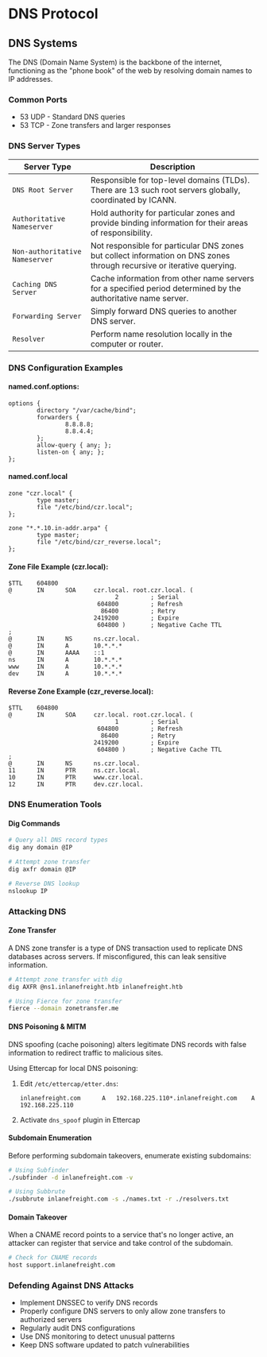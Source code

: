 # DNS Protocol

## DNS Systems

The DNS (Domain Name System) is the backbone of the internet, functioning as the "phone book" of the web by resolving domain names to IP addresses.

### Common Ports

* 53 UDP - Standard DNS queries
* 53 TCP - Zone transfers and larger responses

### DNS Server Types

| **Server Type**                | **Description**                                                                                                        |
| ------------------------------ | ---------------------------------------------------------------------------------------------------------------------- |
| `DNS Root Server`              | Responsible for top-level domains (TLDs). There are 13 such root servers globally, coordinated by ICANN.               |
| `Authoritative Nameserver`     | Hold authority for particular zones and provide binding information for their areas of responsibility.                 |
| `Non-authoritative Nameserver` | Not responsible for particular DNS zones but collect information on DNS zones through recursive or iterative querying. |
| `Caching DNS Server`           | Cache information from other name servers for a specified period determined by the authoritative name server.          |
| `Forwarding Server`            | Simply forward DNS queries to another DNS server.                                                                      |
| `Resolver`                     | Perform name resolution locally in the computer or router.                                                             |

### DNS Configuration Examples

#### named.conf.options:

```
options {
        directory "/var/cache/bind";
        forwarders {
                8.8.8.8;
                8.8.4.4;
        };
        allow-query { any; };
        listen-on { any; };
};
```

#### named.conf.local

```
zone "czr.local" {
        type master;
        file "/etc/bind/czr.local";
};

zone "*.*.10.in-addr.arpa" {
        type master;
        file "/etc/bind/czr_reverse.local";
};
```

#### Zone File Example (czr.local):

```
$TTL    604800
@       IN      SOA     czr.local. root.czr.local. (
                              2         ; Serial
                         604800         ; Refresh
                          86400         ; Retry
                        2419200         ; Expire
                         604800 )       ; Negative Cache TTL
;
@       IN      NS      ns.czr.local.
@       IN      A       10.*.*.*
@       IN      AAAA    ::1
ns      IN      A       10.*.*.*
www     IN      A       10.*.*.*
dev     IN      A       10.*.*.*
```

#### Reverse Zone Example (czr\_reverse.local):

```
$TTL    604800
@       IN      SOA     czr.local. root.czr.local. (
                              1         ; Serial
                         604800         ; Refresh
                          86400         ; Retry
                        2419200         ; Expire
                         604800 )       ; Negative Cache TTL
;
@       IN      NS      ns.czr.local.
11      IN      PTR     ns.czr.local.
10      IN      PTR     www.czr.local.
12      IN      PTR     dev.czr.local.
```

### DNS Enumeration Tools

#### Dig Commands

```bash
# Query all DNS record types
dig any domain @IP

# Attempt zone transfer
dig axfr domain @IP

# Reverse DNS lookup
nslookup IP
```

### Attacking DNS

#### Zone Transfer

A DNS zone transfer is a type of DNS transaction used to replicate DNS databases across servers. If misconfigured, this can leak sensitive information.

```bash
# Attempt zone transfer with dig
dig AXFR @ns1.inlanefreight.htb inlanefreight.htb

# Using Fierce for zone transfer
fierce --domain zonetransfer.me
```

#### DNS Poisoning & MITM

DNS spoofing (cache poisoning) alters legitimate DNS records with false information to redirect traffic to malicious sites.

Using Ettercap for local DNS poisoning:

1.  Edit `/etc/ettercap/etter.dns`:

    ```
    inlanefreight.com      A   192.168.225.110*.inlanefreight.com    A   192.168.225.110
    ```
2. Activate `dns_spoof` plugin in Ettercap

#### Subdomain Enumeration

Before performing subdomain takeovers, enumerate existing subdomains:

```bash
# Using Subfinder
./subfinder -d inlanefreight.com -v

# Using Subbrute
./subbrute inlanefreight.com -s ./names.txt -r ./resolvers.txt
```

#### Domain Takeover

When a CNAME record points to a service that's no longer active, an attacker can register that service and take control of the subdomain.

```bash
# Check for CNAME records
host support.inlanefreight.com
```

### Defending Against DNS Attacks

* Implement DNSSEC to verify DNS records
* Properly configure DNS servers to only allow zone transfers to authorized servers
* Regularly audit DNS configurations
* Use DNS monitoring to detect unusual patterns
* Keep DNS software updated to patch vulnerabilities
